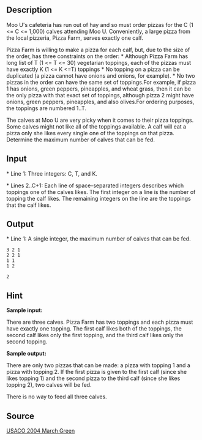 <h2>Description</h2><p>Moo U's cafeteria has run out of hay and so must order pizzas for the C (1 &lt;= C &lt;= 1,000) calves attending Moo U.  Conveniently, a large pizza from the local pizzeria, Pizza Farm, serves exactly one calf.
</p>
Pizza Farm is willing to make a pizza for each calf, but, due to the size of the order, has three constraints on the order:
   * Although Pizza Farm has long list of T (1 &lt;= T &lt;= 30) vegetarian      toppings, each of the pizzas must have exactly K (1 &lt;= K &lt;=T) toppings
   * No topping on a pizza can be duplicated (a pizza cannot have onions and onions, for example).
   * No two pizzas in the order can have the same set of toppings.For example, if pizza 1 has onions, green peppers, pineapples, and wheat grass, then it can be the only pizza with that exact set of toppings, although pizza 2 might have onions, green peppers, pineapples, and also olives.For ordering purposes, the toppings are numbered 1..T.

The calves at Moo U are very picky when it comes to their pizza toppings.  Some calves might not like all of the toppings available.
A calf will eat a pizza only she likes every single one of the toppings on that pizza.  Determine the maximum number of calves that can be fed.
<h2>Input</h2><p>* Line 1: Three integers: C, T, and K.
</p>
* Lines 2..C+1: Each line of space-separated integers describes which toppings one of the calves likes.  The first integer on a line is the number of topping the calf likes.  The remaining integers on the line are the toppings that the calf likes.
<h2>Output</h2><p>* Line 1: A single integer, the maximum number of calves that can be fed.
</p><pre><code class="language-input1">3 2 1
2 2 1
1 1
1 2
</code></pre><pre><code class="language-output1">2
</code></pre><h2>Hint</h2><b>Sample input:</b><p>There are three calves.  Pizza Farm has two toppings and each pizza must have exactly one topping.  The first calf likes both of the toppings, the second calf likes only the first topping, and the third calf likes only the second topping.
</p><b>Sample output:</b><p>There are only two pizzas that can be made: a pizza with topping 1 and a pizza with topping 2.  If the first pizza is given to the first calf (since she likes topping 1) and the second pizza to the third calf (since she likes topping 2), two calves will be fed.
</p>There is no way to feed all three calves.
<h2>Source</h2><a href="searchproblem?field=source&amp;key=USACO+2004+March+Green">USACO 2004 March Green</a>